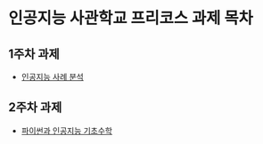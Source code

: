 # 인공지능 사관학교 프리코스 과제 목차

## 1주차 과제
 * [인공지능 사례 분석]()
## 2주차 과제
* [파이썬과 인공지능 기초수학](https://colab.research.google.com/drive/1ee5Imm5NBm1lpEaGiJ88tFqSDTdtnNPG#scrollTo=lKYEC19OxCas)
